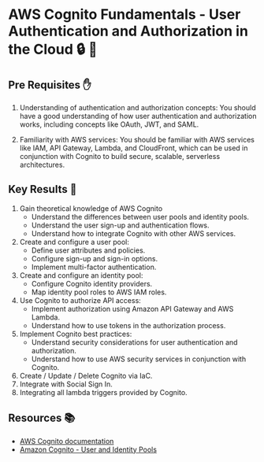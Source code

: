 # AWS Cognito Fundamentals - User Authentication and Authorization in the Cloud 🔒 🔑

## Pre Requisites ✋

1. Understanding of authentication and authorization concepts: You should have a good understanding of how user authentication and authorization works, including concepts like OAuth, JWT, and SAML.

2. Familiarity with AWS services: You should be familiar with AWS services like IAM, API Gateway, Lambda, and CloudFront, which can be used in conjunction with Cognito to build secure, scalable, serverless architectures.

## Key Results 🎯

1. Gain theoretical knowledge of AWS Cognito
   - Understand the differences between user pools and identity pools.
   - Understand the user sign-up and authentication flows.
   - Understand how to integrate Cognito with other AWS services.
2. Create and configure a user pool:
   - Define user attributes and policies.
   - Configure sign-up and sign-in options.
   - Implement multi-factor authentication.
3. Create and configure an identity pool:
   - Configure Cognito identity providers.
   - Map identity pool roles to AWS IAM roles.
4. Use Cognito to authorize API access:
   - Implement authorization using Amazon API Gateway and AWS Lambda.
   - Understand how to use tokens in the authorization process.
5. Implement Cognito best practices:
   - Understand security considerations for user authentication and authorization.
   - Understand how to use AWS security services in conjunction with Cognito.
6. Create / Update / Delete Cognito via IaC.
7. Integrate with Social Sign In.
8. Integrating all lambda triggers provided by Cognito.

## Resources 📚

- [AWS Cognito documentation](https://docs.aws.amazon.com/cognito/index.html)
- [Amazon Cognito - User and Identity Pools](https://learn.cantrill.io/courses/895720/lectures/17210104)
